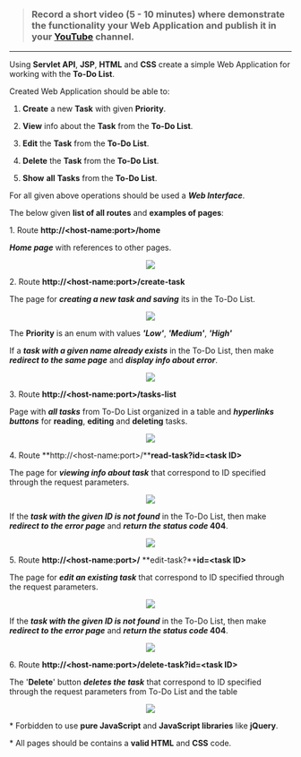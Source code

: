 > ### Record a short video (5 - 10 minutes) where demonstrate the functionality your Web Application and publish it in your [<u>YouTube</u>](https://www.youtube.com) channel.

***

Using **Servlet API**, **JSP**, **HTML** and **CSS** create a simple Web Application for working with the **To-Do List**.

Created Web Application should be able to:

1.  **Create** a new **Task** with given **Priority**.

2.  **View** info about the **Task** from the **To-Do List**.

3.  **Edit** the **Task** from the **To-Do List**.

4.  **Delete** the **Task** from the **To-Do List**.

5.  **Show** **all** **Tasks** from the **To-Do List**.

For all given above operations should be used a ***Web Interface***.

The below given **list of all routes** and **examples of pages**:

1\. Route **http://&lt;host-name:port&gt;/home**

***Home page*** with references to other pages.

<p align="center">
  <img src="https://i.ibb.co/h8TZS8g/image1.png">
</p>

2\. Route **http://&lt;host-name:port&gt;/create-task**

The page for ***creating a new task and saving*** its in the To-Do List.

<p align="center">
  <img src="https://i.ibb.co/s1kWWmz/image2.png">
</p>

The **Priority** is an enum with values ***'Low'***, ***'Medium'***, ***'High'***

If a ***task with a given name already exists*** in the To-Do List, then make ***redirect to the same page*** and ***display info about error***.

<p align="center">
  <img src="https://i.ibb.co/hMqmT73/image3.png">
</p>

3\. Route **http://&lt;host-name:port&gt;/tasks-list**

Page with ***all tasks*** from To-Do List organized in a table and ***hyperlinks buttons*** for **reading**, **editing** and **deleting** tasks.

<p align="center">
  <img src="https://i.ibb.co/GkqkWPk/image4.png">
</p>

4\. Route **http://&lt;host-name:port&gt;/****read-task?id=&lt;task ID&gt;**

The page for ***viewing info about task*** that correspond to ID
specified through the request parameters.

<p align="center">
  <img src="https://i.ibb.co/b7cR23X/image5.png">
</p>

If the ***task with the given ID is not found*** in the To-Do List, then make ***redirect to the error page*** and ***return the status code* 404**.

<p align="center">
  <img src="https://i.ibb.co/tbWR3jD/image6.png">
</p>

5\. Route **http://&lt;host-name:port&gt;/** **edit-task?****id=&lt;task ID&gt;**

The page for ***edit an existing task*** that correspond to ID specified through the request parameters.

<p align="center">
  <img src="https://i.ibb.co/nwPw6yg/image7.png">
</p>

If the ***task with the given ID is not found*** in the To-Do List, then make ***redirect to the error page*** and ***return the status code* 404**.

<p align="center">
  <img src="https://i.ibb.co/Rg1ms0m/image8.png">
</p>

6\. Route **http://&lt;host-name:port&gt;/delete-task?id=&lt;task ID&gt;**

The '**Delete**' button ***deletes the task*** that correspond to ID specified through the request parameters from To-Do List and the table

<p align="center">
  <img src="https://i.ibb.co/BGw0cdH/image9.png">
</p>

\* Forbidden to use **pure JavaScript** and **JavaScript libraries** like **jQuery**.

\* All pages should be contains a **valid HTML** and **CSS** code.
